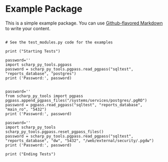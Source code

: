 # Example Package

This is a simple example package. You can use
[Github-flavored Markdown](https://guides.github.com/features/mastering-markdown/)
to write your content.

```python3

# See the test_modules.py code for the examples  

print ("Starting Tests")

password=''
import scharp_py_tools.pgpass
password = scharp_py_tools.pgpass.read_pgpass("sqltest", "reports_database", "postgres")
print ('Password:', password)


password=''
from scharp_py_tools import pgpass
pgpass.append_pgpass_files("/systems/services/postgres/.pgRO")
password = pgpass.read_pgpass("sqltest", "reports_database", "main_ro", "5432")
print ('Password:', password)

password=''
import scharp_py_tools
scharp_py_tools.pgpass.reset_pgpass_files()
password = scharp_py_tools.pgpass.read_pgpass("sqltest", "reports_database", "dw", "5432", "/web/external/security/.pgdw")
print ('Password:', password)

print ("Ending Tests")
```